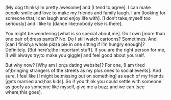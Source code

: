 [My dog thinks;I’m pretty awesome] and [I tend to;agree]. I can make people smile and love to make my friends and family laugh. I am [looking for someone that;I can laugh and enjoy life with]. [I don’t take;myself too seriously] and I like to [dance like;nobody else is there].

You might be wondering [what is so special about;me]. Do I own [more than one pair of;dress pants]? No. Do I still watch cartoons? Sometimes. And [can I finish;a whole pizza pie in one sitting if I’m hungry enough]? Definitely. [But here’s;the important stuff]. If you are the right person for me, [I will always try;to make you giggle] and feel good about yourself.

But why now? [Why am I on;a dating website]? For one, [I am tired of;bringing strangers of the streets as my plus ones to social events]. And sure, I feel like [I might be;missing out on something] as each of my friends [gets married and;has kids]. So if you think you could settle with someone as goofy as someone like myself, give me a buzz and we can [see where;this goes].